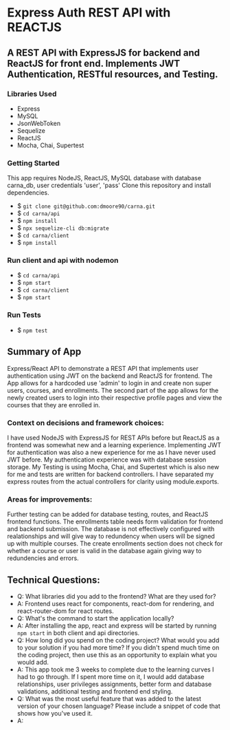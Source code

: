 # Express Auth REST API with REACTJS
## A REST API with ExpressJS for backend and ReactJS for front end. Implements JWT Authentication, RESTful resources, and Testing.
### Libraries Used
- Express
- MySQL
- JsonWebToken
- Sequelize
- ReactJS
- Mocha, Chai, Supertest
### Getting Started
This app requires NodeJS, ReactJS, MySQL database with database carna_db, user credentials 'user', 'pass'
Clone this repository and install dependencies.
- $ `git clone git@github.com:dmoore90/carna.git`
- $ `cd carna/api`
- $ `npm install`
- $ `npx sequelize-cli db:migrate`
- $ `cd carna/client`
- $ `npm install`
### Run client and api with nodemon
- $ `cd carna/api`
- $ `npm start`
- $ `cd carna/client`
- $ `npm start`
### Run Tests
- $ `npm test`
## Summary of App
Express/React API to demonstrate a REST API that implements user authentication using JWT on the backend and ReactJS for frontend. The App allows for a hardcoded use 'admin' to login in and create non super users, courses, and enrollments. The second part of the app allows for the newly created users to login into their respective profile pages and view the courses that they are enrolled in.
### Context on decisions and framework choices:
I have used NodeJS with ExpressJS for REST APIs before but ReactJS as a frontend was somewhat new and a learning experience. Implementing JWT for authentication was also a new experience for me as I have never used JWT before. My authentication experience was with database session storage. My Testing is using Mocha, Chai, and Supertest which is also new for me and tests are written for backend controllers. I have separated my express routes from the actual controllers for clarity using module.exports. 
### Areas for improvements:
Further testing can be added for database testing, routes, and ReactJS frontend functions. The enrollments table needs form validation for frontend and backend submission. The database is not effectively configured with realationships and will give way to redundency when users will be signed up with multiple courses. The create enrollments section does not check for whether a course or user is valid in the database again giving way to redundencies and errors. 

## Technical Questions:
- Q: What libraries did you add to the frontend? What are they used for?
- A: Frontend uses react for components, react-dom for rendering, and react-router-dom for react routes.
- Q: What's the command to start the application locally?
- A: After installing the app, react and express will be started by running `npm start` in both client and api directories.
- Q: How long did you spend on the coding project? What would you add to your solution if you had more time? If you didn't spend much time on the coding project, then use this as an opportunity to explain what you would add.
- A: This app took me 3 weeks to complete due to the learning curves I had to go through. If I spent more time on it, I would add database relationships, user privileges assignments, better form and database validations, additional testing and frontend end styling.
- Q: What was the most useful feature that was added to the latest version of your chosen language? Please include a snippet of code that shows how you've used it.
- A: 
